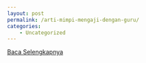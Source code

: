 ```yaml
---
layout: post
permalink: /arti-mimpi-mengaji-dengan-guru/
categories:
    - Uncategorized
---
```


[Baca Selengkapnya](/01)